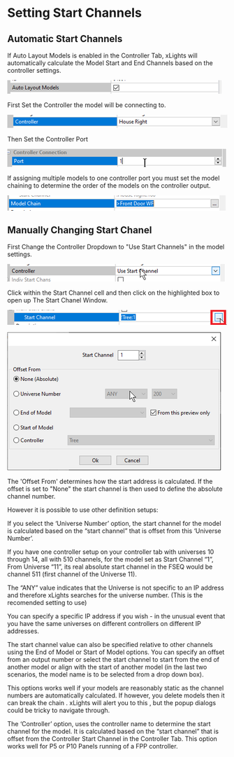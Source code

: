 # Setting Start Channels

## Automatic Start Channels

If Auto Layout Models is enabled in the Controller Tab, xLights will automatically calculate the Model Start and End Channels based on the controller settings.

![](<../../../../.gitbook/assets/image (38).png>)

First Set the Controller the model will be connecting to.

![](<../../../../.gitbook/assets/image (36).png>)

Then Set the Controller Port

![](<../../../../.gitbook/assets/image (709).png>)

If assigning multiple models to one controller port you must set the model chaining to determine the order of the models on the controller output.

![](<../../../../.gitbook/assets/image (147).png>)

## Manually **Changing Start Chanel**

First Change the Controller Dropdown to "Use Start Channels" in the model settings.

![](<../../../../.gitbook/assets/image (73).png>)

Click within the Start Channel cell and then click on the highlighted box to open up The Start Chanel Window. &#x20;

![](<../../../../.gitbook/assets/image (552).png>)

![](<../../../../.gitbook/assets/image (704).png>)

The 'Offset From' determines how the start address is calculated. If the offset is set to "None" the start channel is then used to define the absolute channel number.&#x20;

However it is possible to use other definition setups:

If you select the ‘Universe Number’ option, the start channel for the model is calculated based on the “start channel” that is offset from this ‘Universe Number’.&#x20;

If you have one controller setup on your controller tab with universes 10 through 14, all with 510 channels, for the model set as Start Channel “1”, From Universe “11”, its real absolute start channel in the FSEQ would be channel 511  (first channel of the Universe 11).

The “ANY” value indicates that the Universe is not specific to an IP address and therefore xLights searches for the universe number. (This is the recomended setting to use)

You can specify a specific IP address if you wish - in the unusual event that you have the same universes on different controllers on different IP addresses.  &#x20;

The start channel value can also be specified relative to other channels using the End of Model or Start of Model options. You can specify an offset from an output number or select the start channel to start from the end of another model or align with the start of another model (in the last two scenarios, the model name  is to be selected from a drop down box).

This options works well if your models are reasonably static as the channel numbers are automatically calculated. If however, you delete models then it can break the chain . xLights will alert you to this , but the popup dialogs could be tricky to navigate through.

The ‘Controller’ option, uses the controller name to determine the start channel for the model. It is calculated based on the “start channel” that is offset from the Controller Start Channel in the Controller Tab. This option works well for P5 or P10 Panels running of a FPP controller.

